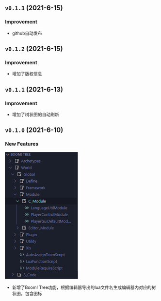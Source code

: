 ## `v0.1.3` (2021-6-15)

### Improvement
- github自动发布

## `v0.1.2` (2021-6-15)

### Improvement
- 增加了版权信息

## `v0.1.1` (2021-6-13)

### Improvement
- 增加了树状图的自动刷新

## `v0.1.0` (2021-6-10)

### New Features

![](./resources/snapshot/BoomTree.png)

- 新增了Boom! Tree功能，根据编辑器导出的lua文件名生成编辑器内对应的树状图，包含图标

